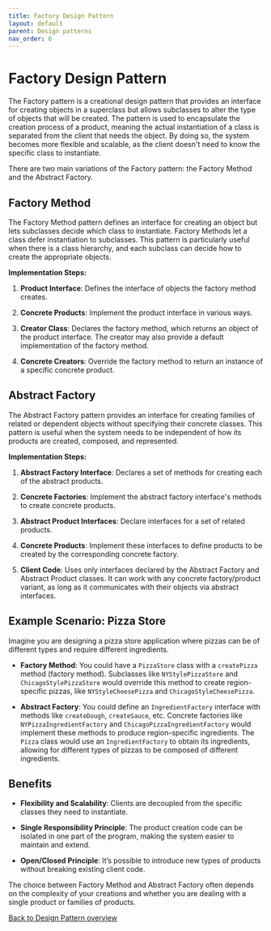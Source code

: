 ```yaml
---
title: Factory Design Pattern
layout: default
parent: Design patterns
nav_order: 6
---
```


# Factory Design Pattern

The Factory pattern is a creational design pattern that provides an interface for creating objects in a superclass but allows subclasses to alter the type of objects that will be created. The pattern is used to encapsulate the creation process of a product, meaning the actual instantiation of a class is separated from the client that needs the object. By doing so, the system becomes more flexible and scalable, as the client doesn't need to know the specific class to instantiate.

There are two main variations of the Factory pattern: the Factory Method and the Abstract Factory.

## Factory Method

The Factory Method pattern defines an interface for creating an object but lets subclasses decide which class to instantiate. Factory Methods let a class defer instantiation to subclasses. This pattern is particularly useful when there is a class hierarchy, and each subclass can decide how to create the appropriate objects.

**Implementation Steps:**

1. **Product Interface**: Defines the interface of objects the factory method creates.

2. **Concrete Products**: Implement the product interface in various ways.

3. **Creator Class**: Declares the factory method, which returns an object of the product interface. The creator may also provide a default implementation of the factory method.

4. **Concrete Creators**: Override the factory method to return an instance of a specific concrete product.

## Abstract Factory

The Abstract Factory pattern provides an interface for creating families of related or dependent objects without specifying their concrete classes. This pattern is useful when the system needs to be independent of how its products are created, composed, and represented.

**Implementation Steps:**

1. **Abstract Factory Interface**: Declares a set of methods for creating each of the abstract products.

2. **Concrete Factories**: Implement the abstract factory interface's methods to create concrete products.

3. **Abstract Product Interfaces**: Declare interfaces for a set of related products.

4. **Concrete Products**: Implement these interfaces to define products to be created by the corresponding concrete factory.

5. **Client Code**: Uses only interfaces declared by the Abstract Factory and Abstract Product classes. It can work with any concrete factory/product variant, as long as it communicates with their objects via abstract interfaces.

## Example Scenario: Pizza Store

Imagine you are designing a pizza store application where pizzas can be of different types and require different ingredients.

- **Factory Method**: You could have a `PizzaStore` class with a `createPizza` method (factory method). Subclasses like `NYStylePizzaStore` and `ChicagoStylePizzaStore` would override this method to create region-specific pizzas, like `NYStyleCheesePizza` and `ChicagoStyleCheesePizza`.

- **Abstract Factory**: You could define an `IngredientFactory` interface with methods like `createDough`, `createSauce`, etc. Concrete factories like `NYPizzaIngredientFactory` and `ChicagoPizzaIngredientFactory` would implement these methods to produce region-specific ingredients. The `Pizza` class would use an `IngredientFactory` to obtain its ingredients, allowing for different types of pizzas to be composed of different ingredients.

## Benefits

- **Flexibility and Scalability**: Clients are decoupled from the specific classes they need to instantiate.

- **Single Responsibility Principle**: The product creation code can be isolated in one part of the program, making the system easier to maintain and extend.

- **Open/Closed Principle**: It’s possible to introduce new types of products without breaking existing client code.

The choice between Factory Method and Abstract Factory often depends on the complexity of your creations and whether you are dealing with a single product or families of products.

[Back to Design Pattern overview](./README.md)
